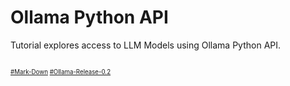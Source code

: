 # Ollama Python API
Tutorial explores access to LLM Models using Ollama Python API.
##

##

##

<sub><sub>
[#Mark-Down](https://daringfireball.net/projects/markdown/)
[#Ollama-Release-0.2](https://github.com/ollama/ollama/releases/tag/v0.2.0)
